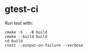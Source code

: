 # gtest-ci

Run test with:
```
cmake -S . -B build
cmake --build build
cd build
ctest --output-on-failure --verbose
```
